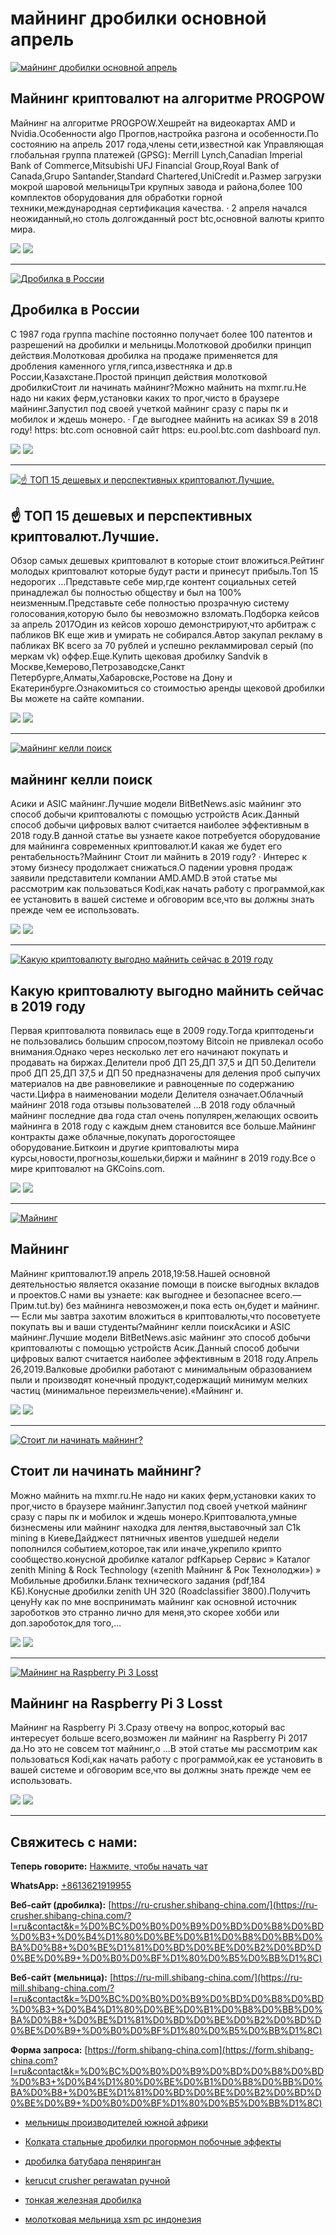 # майнинг дробилки основной апрель

<a href="https://swt.shibang-china.com/?l=ru&img&k=%D0%BC%D0%B0%D0%B9%D0%BD%D0%B8%D0%BD%D0%B3+%D0%B4%D1%80%D0%BE%D0%B1%D0%B8%D0%BB%D0%BA%D0%B8+%D0%BE%D1%81%D0%BD%D0%BE%D0%B2%D0%BD%D0%BE%D0%B9+%D0%B0%D0%BF%D1%80%D0%B5%D0%BB%D1%8C" target="_blank">![майнинг дробилки основной апрель](http://static.shibang-china.com/all-800x300/624.jpg)</a>

## Майнинг криптовалют на алгоритме PROGPOW
Майнинг на алгоритме PROGPOW.Хешрейт на видеокартах AMD и Nvidia.Особенности algo Прогпов,настройка разгона и особенности.По состоянию на апрель 2017 года,члены сети,известной как Управляющая глобальная группа платежей (GPSG): Merrill Lynch,Canadian Imperial Bank of Commerce,Mitsubishi UFJ Financial Group,Royal Bank of Canada,Grupo Santander,Standard Chartered,UniCredit и.Размер загрузки мокрой шаровой мельницыТри крупных завода и района,более 100 комплектов оборудования для обработки горной техники,международная сертификация качества.&nbsp;&#0183;&#32;2 апреля начался неожиданный,но столь долгожданный рост btc,основной валюты крипто мира.


<a href="https://whatsapp.shibangsoft.com/WhatsApp.php" target="_blank" title="WhatsApp">![](http://static.shibang-china.com/icon/whatsapp.png)</a> <a href="https://swt.shibang-china.com/?l=ru&icon&k=%D0%BC%D0%B0%D0%B9%D0%BD%D0%B8%D0%BD%D0%B3+%D0%B4%D1%80%D0%BE%D0%B1%D0%B8%D0%BB%D0%BA%D0%B8+%D0%BE%D1%81%D0%BD%D0%BE%D0%B2%D0%BD%D0%BE%D0%B9+%D0%B0%D0%BF%D1%80%D0%B5%D0%BB%D1%8C" target="_blank">![](http://static.shibang-china.com/icon/chat-ru.png)</a>

---

<a href="https://swt.shibang-china.com/?l=ru&img&k=%D0%BC%D0%B0%D0%B9%D0%BD%D0%B8%D0%BD%D0%B3+%D0%B4%D1%80%D0%BE%D0%B1%D0%B8%D0%BB%D0%BA%D0%B8+%D0%BE%D1%81%D0%BD%D0%BE%D0%B2%D0%BD%D0%BE%D0%B9+%D0%B0%D0%BF%D1%80%D0%B5%D0%BB%D1%8C" target="_blank">![Дробилка в России](http://static.shibang-china.com/all-800x300/376.jpg)</a>

## Дробилка в России
С 1987 года группа machine постоянно получает более 100 патентов и разрешений на дробилки и мельницы.Молотковой дробилки принцип действия.Молотковая дробилка на продаже применяется для дробления каменного угля,гипса,известняка и др.в России,Казахстане.Простой принцип действия молотковой дробилкиСтоит ли начинать майнинг?Можно майнить на mxmr.ru.Не надо ни каких ферм,установки каких то прог,чисто в браузере майнинг.Запустил под своей учеткой майнинг сразу с пары пк и мобилок и ждешь монеро.&nbsp;&#0183;&#32;Где выгоднее майнить на асиках S9 в 2018 году! https: btc.com основной сайт https: eu.pool.btc.com dashboard пул.


<a href="https://whatsapp.shibangsoft.com/WhatsApp.php" target="_blank" title="WhatsApp">![](http://static.shibang-china.com/icon/whatsapp.png)</a> <a href="https://swt.shibang-china.com/?l=ru&icon&k=%D0%BC%D0%B0%D0%B9%D0%BD%D0%B8%D0%BD%D0%B3+%D0%B4%D1%80%D0%BE%D0%B1%D0%B8%D0%BB%D0%BA%D0%B8+%D0%BE%D1%81%D0%BD%D0%BE%D0%B2%D0%BD%D0%BE%D0%B9+%D0%B0%D0%BF%D1%80%D0%B5%D0%BB%D1%8C" target="_blank">![](http://static.shibang-china.com/icon/chat-ru.png)</a>

---

<a href="https://swt.shibang-china.com/?l=ru&img&k=%D0%BC%D0%B0%D0%B9%D0%BD%D0%B8%D0%BD%D0%B3+%D0%B4%D1%80%D0%BE%D0%B1%D0%B8%D0%BB%D0%BA%D0%B8+%D0%BE%D1%81%D0%BD%D0%BE%D0%B2%D0%BD%D0%BE%D0%B9+%D0%B0%D0%BF%D1%80%D0%B5%D0%BB%D1%8C" target="_blank">![☝️ ТОП 15 дешевых и перспективных криптовалют.Лучшие.](http://static.shibang-china.com/all-800x300/1348.jpg)</a>

## ☝️ ТОП 15 дешевых и перспективных криптовалют.Лучшие.
Обзор самых дешевых криптовалют в которые стоит вложиться.Рейтинг молодых криптовалют которые будут расти и принесут прибыль.Топ 15 недорогих …Представьте себе мир,где контент социальных сетей принадлежал бы полностью обществу и был на 100% неизменным.Представьте себе полностью прозрачную систему голосования,которую было бы невозможно взломать.Подборка кейсов за апрель 2017Один из кейсов хорошо демонстрируют,что арбитраж с пабликов ВК еще жив и умирать не собирался.Автор закупал рекламу в пабликах ВК всего за 70 рублей и успешно рекламмировал серый (по меркам vk) оффер.Еще.Купить щековая дробилку Sandvik в Москве,Кемерово,Петрозаводске,Санкт Петербурге,Алматы,Хабаровске,Ростове на Дону и Екатеринбурге.Ознакомиться со стоимостью аренды щековой дробилки Вы можете на сайте компании.


<a href="https://whatsapp.shibangsoft.com/WhatsApp.php" target="_blank" title="WhatsApp">![](http://static.shibang-china.com/icon/whatsapp.png)</a> <a href="https://swt.shibang-china.com/?l=ru&icon&k=%D0%BC%D0%B0%D0%B9%D0%BD%D0%B8%D0%BD%D0%B3+%D0%B4%D1%80%D0%BE%D0%B1%D0%B8%D0%BB%D0%BA%D0%B8+%D0%BE%D1%81%D0%BD%D0%BE%D0%B2%D0%BD%D0%BE%D0%B9+%D0%B0%D0%BF%D1%80%D0%B5%D0%BB%D1%8C" target="_blank">![](http://static.shibang-china.com/icon/chat-ru.png)</a>

---

<a href="https://swt.shibang-china.com/?l=ru&img&k=%D0%BC%D0%B0%D0%B9%D0%BD%D0%B8%D0%BD%D0%B3+%D0%B4%D1%80%D0%BE%D0%B1%D0%B8%D0%BB%D0%BA%D0%B8+%D0%BE%D1%81%D0%BD%D0%BE%D0%B2%D0%BD%D0%BE%D0%B9+%D0%B0%D0%BF%D1%80%D0%B5%D0%BB%D1%8C" target="_blank">![майнинг келли поиск](http://static.shibang-china.com/all-800x300/1341.jpg)</a>

## майнинг келли поиск
Асики и ASIC майнинг.Лучшие модели BitBetNews.asic майнинг это способ добычи криптовалюты с помощью устройств Асик.Данный способ добычи цифровых валют считается наиболее эффективным в 2018 году.В данной статье вы узнаете какое потребуется оборудование для майнинга современных криптовалют.И какая же будет его рентабельность?Майнинг Стоит ли майнить в 2019 году?&nbsp;&#0183;&#32;Интерес к этому бизнесу продолжает снижаться.О падении уровня продаж заявили представители компании AMD.AMD.В этой статье мы рассмотрим как пользоваться Kodi,как начать работу с программой,как ее установить в вашей системе и обговорим все,что вы должны знать прежде чем ее использовать.


<a href="https://whatsapp.shibangsoft.com/WhatsApp.php" target="_blank" title="WhatsApp">![](http://static.shibang-china.com/icon/whatsapp.png)</a> <a href="https://swt.shibang-china.com/?l=ru&icon&k=%D0%BC%D0%B0%D0%B9%D0%BD%D0%B8%D0%BD%D0%B3+%D0%B4%D1%80%D0%BE%D0%B1%D0%B8%D0%BB%D0%BA%D0%B8+%D0%BE%D1%81%D0%BD%D0%BE%D0%B2%D0%BD%D0%BE%D0%B9+%D0%B0%D0%BF%D1%80%D0%B5%D0%BB%D1%8C" target="_blank">![](http://static.shibang-china.com/icon/chat-ru.png)</a>

---

<a href="https://swt.shibang-china.com/?l=ru&img&k=%D0%BC%D0%B0%D0%B9%D0%BD%D0%B8%D0%BD%D0%B3+%D0%B4%D1%80%D0%BE%D0%B1%D0%B8%D0%BB%D0%BA%D0%B8+%D0%BE%D1%81%D0%BD%D0%BE%D0%B2%D0%BD%D0%BE%D0%B9+%D0%B0%D0%BF%D1%80%D0%B5%D0%BB%D1%8C" target="_blank">![Какую криптовалюту выгодно майнить сейчас в 2019 году](http://static.shibang-china.com/all-800x300/278.jpg)</a>

## Какую криптовалюту выгодно майнить сейчас в 2019 году
Первая криптовалюта появилась еще в 2009 году.Тогда криптоденьги не пользовались большим спросом,поэтому Bitcoin не привлекал особо внимания.Однако через несколько лет его начинают покупать и продавать на биржах.Делители проб ДП 25,ДП 37,5 и ДП 50.Делители проб ДП 25,ДП 37,5 и ДП 50 предназначены для деления проб сыпучих материалов на две равновеликие и равноценные по содержанию части.Цифра в наименовании модели Делителя означает.Облачный майнинг 2018 года отзывы пользователей …В 2018 году облачный майнинг последние два года стал очень популярен,желающих освоить майнинга в 2018 году с каждым днем становится все больше.Майнинг контракты даже облачные,покупать дорогостоящее оборудование.Биткоин и другие криптовалюты мира курсы,новости,прогнозы,кошельки,биржи и майнинг в 2019 году.Все о мире криптовалют на GKCoins.com.


<a href="https://whatsapp.shibangsoft.com/WhatsApp.php" target="_blank" title="WhatsApp">![](http://static.shibang-china.com/icon/whatsapp.png)</a> <a href="https://swt.shibang-china.com/?l=ru&icon&k=%D0%BC%D0%B0%D0%B9%D0%BD%D0%B8%D0%BD%D0%B3+%D0%B4%D1%80%D0%BE%D0%B1%D0%B8%D0%BB%D0%BA%D0%B8+%D0%BE%D1%81%D0%BD%D0%BE%D0%B2%D0%BD%D0%BE%D0%B9+%D0%B0%D0%BF%D1%80%D0%B5%D0%BB%D1%8C" target="_blank">![](http://static.shibang-china.com/icon/chat-ru.png)</a>

---

<a href="https://swt.shibang-china.com/?l=ru&img&k=%D0%BC%D0%B0%D0%B9%D0%BD%D0%B8%D0%BD%D0%B3+%D0%B4%D1%80%D0%BE%D0%B1%D0%B8%D0%BB%D0%BA%D0%B8+%D0%BE%D1%81%D0%BD%D0%BE%D0%B2%D0%BD%D0%BE%D0%B9+%D0%B0%D0%BF%D1%80%D0%B5%D0%BB%D1%8C" target="_blank">![Майнинг](http://static.shibang-china.com/all-800x300/318.jpg)</a>

## Майнинг
Майнинг криптовалют.19 апрель 2018,19:58.Нашей основной деятельностью является оказание помощи в поиске выгодных вкладов и проектов.С нами вы узнаете: как выгоднее и безопаснее всего.— Прим.tut.by) без майнинга невозможен,и пока есть он,будет и майнинг.— Если мы завтра захотим вложиться в криптовалюты,что посоветуете покупать вы и ваши студенты?майнинг келли поискАсики и ASIC майнинг.Лучшие модели BitBetNews.asic майнинг это способ добычи криптовалюты с помощью устройств Асик.Данный способ добычи цифровых валют считается наиболее эффективным в 2018 году.Апрель 26,2019.Валковые дробилки работают с минимальным образованием пыли и производят конечный продукт,содержащий минимум мелких частиц (минимальное переизмельчение).&#171;Майнинг и.


<a href="https://whatsapp.shibangsoft.com/WhatsApp.php" target="_blank" title="WhatsApp">![](http://static.shibang-china.com/icon/whatsapp.png)</a> <a href="https://swt.shibang-china.com/?l=ru&icon&k=%D0%BC%D0%B0%D0%B9%D0%BD%D0%B8%D0%BD%D0%B3+%D0%B4%D1%80%D0%BE%D0%B1%D0%B8%D0%BB%D0%BA%D0%B8+%D0%BE%D1%81%D0%BD%D0%BE%D0%B2%D0%BD%D0%BE%D0%B9+%D0%B0%D0%BF%D1%80%D0%B5%D0%BB%D1%8C" target="_blank">![](http://static.shibang-china.com/icon/chat-ru.png)</a>

---

<a href="https://swt.shibang-china.com/?l=ru&img&k=%D0%BC%D0%B0%D0%B9%D0%BD%D0%B8%D0%BD%D0%B3+%D0%B4%D1%80%D0%BE%D0%B1%D0%B8%D0%BB%D0%BA%D0%B8+%D0%BE%D1%81%D0%BD%D0%BE%D0%B2%D0%BD%D0%BE%D0%B9+%D0%B0%D0%BF%D1%80%D0%B5%D0%BB%D1%8C" target="_blank">![Стоит ли начинать майнинг?](http://static.shibang-china.com/all-800x300/539.jpg)</a>

## Стоит ли начинать майнинг?
Можно майнить на mxmr.ru.Не надо ни каких ферм,установки каких то прог,чисто в браузере майнинг.Запустил под своей учеткой майнинг сразу с пары пк и мобилок и ждешь монеро.Криптовалюта,умные бизнесмены или майнинг находка для лентяя,выставочный зал C1k mining в КиевеДайджест пятничных ивентов ушедшей недели пополнился событием,которое,так или иначе,укрепило крипто сообщество.конусной дробилке каталог pdfКарьер Сервис &#187; Каталог zenith Mining &amp; Rock Technology (&#171;zenith Майнинг &amp; Рок Технолоджи&#187;) &#187; Мобильные дробилки.Бланк технического задания (pdf,184 КБ).Конусные дробилки zenith UH 320 (Roadclassifier 3800).Получить ценуНу как по мне воспринимать майнинг как основной источник зароботков это странно лично для меня,это скорее хобби или доп.зароботок,для того,…


<a href="https://whatsapp.shibangsoft.com/WhatsApp.php" target="_blank" title="WhatsApp">![](http://static.shibang-china.com/icon/whatsapp.png)</a> <a href="https://swt.shibang-china.com/?l=ru&icon&k=%D0%BC%D0%B0%D0%B9%D0%BD%D0%B8%D0%BD%D0%B3+%D0%B4%D1%80%D0%BE%D0%B1%D0%B8%D0%BB%D0%BA%D0%B8+%D0%BE%D1%81%D0%BD%D0%BE%D0%B2%D0%BD%D0%BE%D0%B9+%D0%B0%D0%BF%D1%80%D0%B5%D0%BB%D1%8C" target="_blank">![](http://static.shibang-china.com/icon/chat-ru.png)</a>

---

<a href="https://swt.shibang-china.com/?l=ru&img&k=%D0%BC%D0%B0%D0%B9%D0%BD%D0%B8%D0%BD%D0%B3+%D0%B4%D1%80%D0%BE%D0%B1%D0%B8%D0%BB%D0%BA%D0%B8+%D0%BE%D1%81%D0%BD%D0%BE%D0%B2%D0%BD%D0%BE%D0%B9+%D0%B0%D0%BF%D1%80%D0%B5%D0%BB%D1%8C" target="_blank">![Майнинг на Raspberry Pi 3 Losst](http://static.shibang-china.com/all-800x300/491.jpg)</a>

## Майнинг на Raspberry Pi 3 Losst
Майнинг на Raspberry Pi 3.Сразу отвечу на вопрос,который вас интересует больше всего,возможен ли майнинг на Raspberry Pi 2017 да.Но это не совсем тот майнинг,о …В этой статье мы рассмотрим как пользоваться Kodi,как начать работу с программой,как ее установить в вашей системе и обговорим все,что вы должны знать прежде чем ее использовать.

<a href="https://whatsapp.shibangsoft.com/WhatsApp.php" target="_blank" title="WhatsApp">![](http://static.shibang-china.com/icon/whatsapp.png)</a> <a href="https://swt.shibang-china.com/?l=ru&icon&k=%D0%BC%D0%B0%D0%B9%D0%BD%D0%B8%D0%BD%D0%B3+%D0%B4%D1%80%D0%BE%D0%B1%D0%B8%D0%BB%D0%BA%D0%B8+%D0%BE%D1%81%D0%BD%D0%BE%D0%B2%D0%BD%D0%BE%D0%B9+%D0%B0%D0%BF%D1%80%D0%B5%D0%BB%D1%8C" target="_blank">![](http://static.shibang-china.com/icon/chat-ru.png)</a>

---
## Свяжитесь с нами:

**Теперь говорите:** [Нажмите, чтобы начать чат](https://swt.shibang-china.com?l=ru&contact&k=%D0%BC%D0%B0%D0%B9%D0%BD%D0%B8%D0%BD%D0%B3+%D0%B4%D1%80%D0%BE%D0%B1%D0%B8%D0%BB%D0%BA%D0%B8+%D0%BE%D1%81%D0%BD%D0%BE%D0%B2%D0%BD%D0%BE%D0%B9+%D0%B0%D0%BF%D1%80%D0%B5%D0%BB%D1%8C)

**WhatsApp:**  [+8613621919955](https://whatsapp.shibangsoft.com/WhatsApp.php)

**Веб-сайт (дробилка):** [https://ru-crusher.shibang-china.com/](https://ru-crusher.shibang-china.com/?l=ru&contact&k=%D0%BC%D0%B0%D0%B9%D0%BD%D0%B8%D0%BD%D0%B3+%D0%B4%D1%80%D0%BE%D0%B1%D0%B8%D0%BB%D0%BA%D0%B8+%D0%BE%D1%81%D0%BD%D0%BE%D0%B2%D0%BD%D0%BE%D0%B9+%D0%B0%D0%BF%D1%80%D0%B5%D0%BB%D1%8C)

**Веб-сайт (мельница):** [https://ru-mill.shibang-china.com/](https://ru-mill.shibang-china.com/?l=ru&contact&k=%D0%BC%D0%B0%D0%B9%D0%BD%D0%B8%D0%BD%D0%B3+%D0%B4%D1%80%D0%BE%D0%B1%D0%B8%D0%BB%D0%BA%D0%B8+%D0%BE%D1%81%D0%BD%D0%BE%D0%B2%D0%BD%D0%BE%D0%B9+%D0%B0%D0%BF%D1%80%D0%B5%D0%BB%D1%8C)

**Форма запроса:** [https://form.shibang-china.com](https://form.shibang-china.com?l=ru&contact&k=%D0%BC%D0%B0%D0%B9%D0%BD%D0%B8%D0%BD%D0%B3+%D0%B4%D1%80%D0%BE%D0%B1%D0%B8%D0%BB%D0%BA%D0%B8+%D0%BE%D1%81%D0%BD%D0%BE%D0%B2%D0%BD%D0%BE%D0%B9+%D0%B0%D0%BF%D1%80%D0%B5%D0%BB%D1%8C)

* [мельницы производителей южной африки](../133/%D0%BC%D0%B5%D0%BB%D1%8C%D0%BD%D0%B8%D1%86%D1%8B%20%D0%BF%D1%80%D0%BE%D0%B8%D0%B7%D0%B2%D0%BE%D0%B4%D0%B8%D1%82%D0%B5%D0%BB%D0%B5%D0%B9%20%D1%8E%D0%B6%D0%BD%D0%BE%D0%B9%20%D0%B0%D1%84%D1%80%D0%B8%D0%BA%D0%B8.md)

* [Колката стальные дробилки прогормон побочные эффекты](../135/%D0%9A%D0%BE%D0%BB%D0%BA%D0%B0%D1%82%D0%B0%20%D1%81%D1%82%D0%B0%D0%BB%D1%8C%D0%BD%D1%8B%D0%B5%20%D0%B4%D1%80%D0%BE%D0%B1%D0%B8%D0%BB%D0%BA%D0%B8%20%D0%BF%D1%80%D0%BE%D0%B3%D0%BE%D1%80%D0%BC%D0%BE%D0%BD%20%D0%BF%D0%BE%D0%B1%D0%BE%D1%87%D0%BD%D1%8B%D0%B5%20%D1%8D%D1%84%D1%84%D0%B5%D0%BA%D1%82%D1%8B.md)

* [дробилка батубара пеняринган](../135/%D0%B4%D1%80%D0%BE%D0%B1%D0%B8%D0%BB%D0%BA%D0%B0%20%D0%B1%D0%B0%D1%82%D1%83%D0%B1%D0%B0%D1%80%D0%B0%20%D0%BF%D0%B5%D0%BD%D1%8F%D1%80%D0%B8%D0%BD%D0%B3%D0%B0%D0%BD.md)

* [kerucut crusher perawatan ручной](../134/kerucut%20crusher%20perawatan%20%D1%80%D1%83%D1%87%D0%BD%D0%BE%D0%B9.md)

* [тонкая железная дробилка](../131/%D1%82%D0%BE%D0%BD%D0%BA%D0%B0%D1%8F%20%D0%B6%D0%B5%D0%BB%D0%B5%D0%B7%D0%BD%D0%B0%D1%8F%20%D0%B4%D1%80%D0%BE%D0%B1%D0%B8%D0%BB%D0%BA%D0%B0.md)

* [молотковая мельница xsm pc индонезия](../135/%D0%BC%D0%BE%D0%BB%D0%BE%D1%82%D0%BA%D0%BE%D0%B2%D0%B0%D1%8F%20%D0%BC%D0%B5%D0%BB%D1%8C%D0%BD%D0%B8%D1%86%D0%B0%20xsm%20pc%20%D0%B8%D0%BD%D0%B4%D0%BE%D0%BD%D0%B5%D0%B7%D0%B8%D1%8F.md)